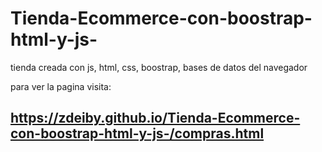 # Tienda-Ecommerce-con-boostrap-html-y-js-
tienda creada con js, html, css, boostrap, bases de datos del navegador

para ver la pagina visita:
## https://zdeiby.github.io/Tienda-Ecommerce-con-boostrap-html-y-js-/compras.html
